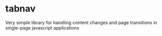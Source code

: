 tabnav
======

Very simple library for handling content changes and page transitions in single-page javascript applications
